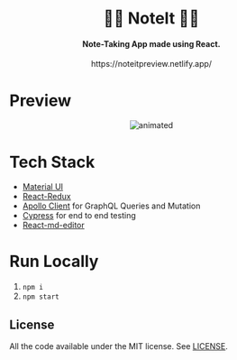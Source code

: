 <h1 align="center">
✍🏻 NoteIt ✍🏻
</h1>

<h4 align="center">
  Note-Taking App made using React.
</h4>
<p align="center">
https://noteitpreview.netlify.app/
</p>

# Preview
<p align="center">
  <img src="https://user-images.githubusercontent.com/41731424/144749015-8afb2a10-2224-43fb-983a-a1a3970b62e0.gif" alt="animated" />
</p>

# Tech Stack
  - [Material UI](https://mui.com)
  - [React-Redux](https://react-redux.js.org)
  - [Apollo Client](https://www.apollographql.com/) for GraphQL Queries and Mutation
  - [Cypress](https://www.cypress.io/) for end to end testing
  - [React-md-editor](https://github.com/uiwjs/react-md-editor)

# Run Locally
 1. `npm i`
 2. `npm start`

## License
  All the code available under the MIT license. See [LICENSE](https://github.com/Prathamesh010/Noteit/blob/master/LICENSE).
